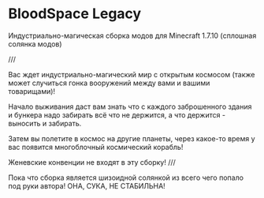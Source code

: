 # BloodSpace Legacy
Индустриально-магическая сборка модов для Minecraft 1.7.10
(сплошная солянка модов)

///

Вас ждет индустриально-магический мир с открытым космосом (также может случиться гонка вооружений между вами и вашими товарищами)!

Начало выживания даст вам знать что с каждого заброшенного здания и бункера надо забирать всё что не держится, а что держится - выносить и забирать.

Затем вы полетите в космос на другие планеты, через какое-то время у вас появится многоблочный космический корабль!

Женевские конвенции не входят в эту сборку! 
///

Пока что сборка является шизоидной солянкой из всего чего попало под руки автора!
ОНА, СУКА, НЕ СТАБИЛЬНА!
